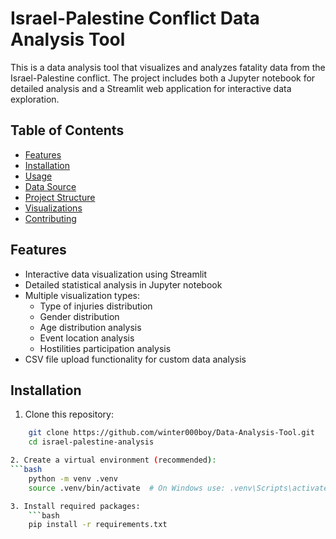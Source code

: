 # Israel-Palestine Conflict Data Analysis Tool

This is a data analysis tool that visualizes and analyzes fatality data from the Israel-Palestine conflict. The project includes both a Jupyter notebook for detailed analysis and a Streamlit web application for interactive data exploration.

## Table of Contents
- [Features](#features)
- [Installation](#installation)
- [Usage](#usage)
- [Data Source](#data-source)
- [Project Structure](#project-structure)
- [Visualizations](#visualizations)
- [Contributing](#contributing)

## Features
- Interactive data visualization using Streamlit
- Detailed statistical analysis in Jupyter notebook
- Multiple visualization types:
  - Type of injuries distribution
  - Gender distribution
  - Age distribution analysis
  - Event location analysis
  - Hostilities participation analysis
- CSV file upload functionality for custom data analysis

## Installation

1. Clone this repository:
```bash
    git clone https://github.com/winter000boy/Data-Analysis-Tool.git
    cd israel-palestine-analysis

2. Create a virtual environment (recommended):
```bash
    python -m venv .venv
    source .venv/bin/activate  # On Windows use: .venv\Scripts\activate

3. Install required packages:
    ```bash 
    pip install -r requirements.txt